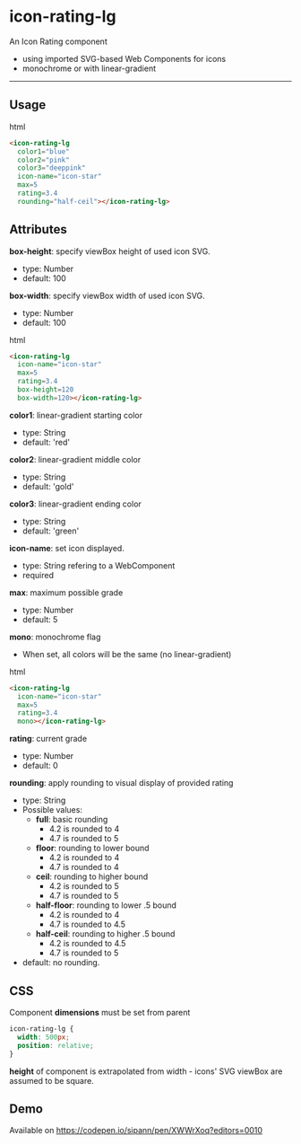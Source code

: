 # icon-rating-lg

An Icon Rating component 
* using imported SVG-based Web Components for icons
* monochrome or with linear-gradient
___

## Usage

html
```html
<icon-rating-lg 
  color1="blue"
  color2="pink"
  color3="deeppink"
  icon-name="icon-star" 
  max=5 
  rating=3.4 
  rounding="half-ceil"></icon-rating-lg>
```


## Attributes


**box-height**: specify viewBox height of used icon SVG.
* type: Number
* default: 100

**box-width**: specify viewBox width of used icon SVG.
* type: Number
* default: 100

html
```html
<icon-rating-lg 
  icon-name="icon-star" 
  max=5 
  rating=3.4 
  box-height=120
  box-width=120></icon-rating-lg>
```

**color1**: linear-gradient starting color
* type: String
* default: 'red'

**color2**: linear-gradient middle color
* type: String
* default: 'gold'

**color3**: linear-gradient ending color
* type: String
* default: 'green'

**icon-name**: set icon displayed.
* type: String refering to a WebComponent
* required

**max**: maximum possible grade
* type: Number
* default: 5

**mono**: monochrome flag
* When set, all colors will be the same (no linear-gradient)

html
```html
<icon-rating-lg 
  icon-name="icon-star" 
  max=5 
  rating=3.4 
  mono></icon-rating-lg>
```

**rating**: current grade
* type: Number
* default: 0

**rounding**: apply rounding to visual display of provided rating
* type: String
* Possible values:
  * **full**: basic rounding 
    * 4.2 is rounded to 4 
    * 4.7 is rounded to 5
  * **floor**: rounding to lower bound 
    * 4.2 is rounded to 4 
    * 4.7 is rounded to 4 
  * **ceil**: rounding to higher bound
    * 4.2 is rounded to 5 
    * 4.7 is rounded to 5
  * **half-floor**: rounding to lower .5 bound
    * 4.2 is rounded to 4 
    * 4.7 is rounded to 4.5
  * **half-ceil**: rounding to higher .5 bound
    * 4.2 is rounded to 4.5
    * 4.7 is rounded to 5 
* default: no rounding.


## CSS

Component **dimensions** must be set from parent
```css
icon-rating-lg {
  width: 500px;
  position: relative;
}
```

**height** of component is extrapolated from width - icons' SVG viewBox are assumed to be square.


## Demo
Available on https://codepen.io/sipann/pen/XWWrXoq?editors=0010
